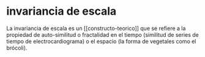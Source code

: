 # invariancia de escala
La invariancia de escala es un [[constructo-teorico]] que se refiere a la propiedad de auto-similitud o fractalidad en el tiempo (similitud de series de tiempo de electrocardiograma) o el espacio (la forma de vegetales como el brócoli).

